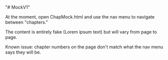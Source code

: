 "# MockV1" 

At the moment, open ChapMock.html and use the nav menu to navigate between "chapters."

The content is entirely fake (Lorem ipsum text) but will vary from page to page.

Known issue: chapter numbers on the page don't match what the nav menu says they will be.
